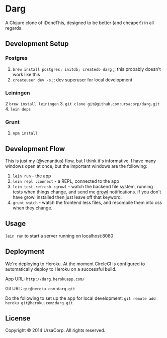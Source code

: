 # Darg

A Clojure clone of iDoneThis, designed to be better (and cheaper!) in all regards.

## Development Setup

### Postgres
1. `brew install postgres; initdb; createdb darg` ;; this probably doesn't work like this 
2. `createuser dev -s` ;; dev superuser for local development

### Leiningen
2  `brew install leiningen`
3. `git clone git@github.com:ursacorp/darg.git`
4. `lein deps`

### Grunt
1. `npm install`

## Development Flow
This is just my (@venantius) flow, but I think it's informative. I have many windows open at once, but the important windows are the following:
1. `lein run` - the app
2. `lein repl :connect` - a REPL, connected to the app
3. `lein test-refresh :growl` - watch the backend file system, running tests when things change, and send me [growl](http://growl.info/) notifications. If you don't have growl installed then just leave off that keyword.
4. `grunt watch` - watch the frontend less files, and recompile them into css when they change.

## Usage

`lein run` to start a server running on localhost:8080

## Deployment

We're deploying to Heroku. At the moment CircleCI is configured to automatically deploy to Heroku on a successful build.

App URL: `http://darg.herokuapp.com/`

Git URL: `git@heroku.com:darg.git`

Do the following to set up the app for local development: `git remote add heroku git@heroku.com:darg.git`

## License

Copyright © 2014 UrsaCorp. All rights reserved.
